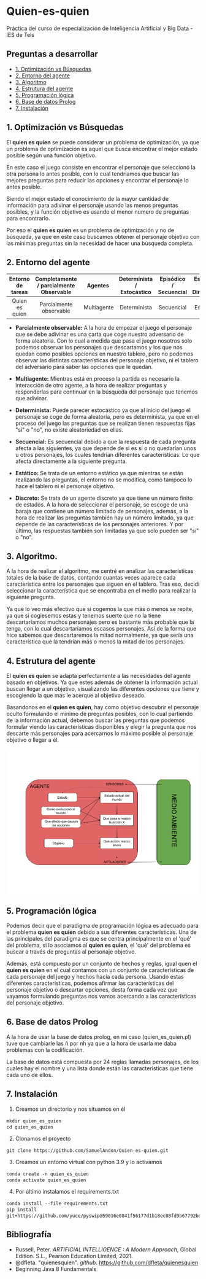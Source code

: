 # Quien-es-quien
Práctica del curso de especialización de Inteligencia Artificial y Big Data - IES de Teis

## Preguntas a desarrollar

 * [1. Optimización vs Búsquedas](#1-optimización-vs-búsquedas)
 * [2. Entorno del agente](#2-entorno-del-agente)
 * [3. Algoritmo](#3-algoritmo)
 * [4. Estrutura del agente](#4-estrutura-del-agente)
 * [5. Programación lógica](#5-programación-lógica)
 * [6. Base de datos Prolog](#6-base-de-datos-prolog)
 * [7. Instalación](#7-instalación)

## 1. Optimización vs Búsquedas

El **quien es quien** se puede considerar un problema de optimización, ya que un problema de optimización es aquel que busca encontrar el mejor estado posible según una función objetivo. 

En este caso el juego consiste en encontrar el personaje que seleccionó la otra persona lo antes posible, con lo cual tendriamos que buscar las mejores preguntas para reducir las opciones y encontrar el personaje lo antes posible.

Siendo el mejor estado el conocimiento de la mayor cantidad de información para adivinar el personaje usando las menos preguntas posibles, y la función objetivo es usando el menor numero de preguntas para encontrarlo.

Por eso el **quien es quien** es un problema de optimización y no de búsqueda, ya que en este caso buscamos obtener el personaje objetivo con las mínimas preguntas sin la necesidad de hacer una búsqueda completa.

## 2. Entorno del agente

Entorno de tareas | Completamente / parcialmente Observable| Agentes | Determinista / Estocástico | Episódico / Secuencial | Estático / Dinámico | Discreto / Continuo
:---: | :---: | :---: | :---: | :---: | :---: | :---: |
 Quien es quien | Parcialmente observable | Multiagente | Determinista | Secuencial | Estático |  Discreto |

- **Parcialmente observable:** A la hora de empezar el juego el personaje que se debe adivinar es una carta que coge nuestro adversario de forma aleatoria. Con lo cual a medida que pasa el juego nosotros solo podemos observar los personajes que descartamos y los que nos quedan como posibles opciones en nuestro tablero, pero no podemos observar las distintas características del personaje objetivo, ni el tablero del adversario para saber las opciones que le quedan.

- **Multiagente:** Mientras está en proceso la partida es necesario la interacción de otro agente, a la hora de realizar preguntas y responderlas para continuar en la búsqueda del personaje que tenemos que adivinar.

- **Determinista:** Puede parecer estocástico ya que al inicio del juego el personaje se coge de forma aleatoria, pero es determinista, ya que en el proceso del juego las preguntas que se realizan tienen respuestas fijas "sí" o "no", no existe aleatoriedad en ellas.

- **Secuencial:** Es secuencial debido a que la respuesta de cada pregunta afecta a las siguientes, ya que depende de si es sí o no quedarían unos u otros personajes, los cuales tendrían diferentes características. Lo que afecta directamente a la siguiente pregunta.

- **Estático:** Se trata de un entorno estático ya que mientras se están realizando las preguntas, el entorno no se modifica, como tampoco lo hace el tablero ni el personaje objetivo.

- **Discreto:** Se trata de un agente discreto ya que tiene un número finito de estados. A la hora de seleccionar el personaje, se escoge de una baraja que contiene un número limitado de personajes, además, a la hora de realizar las preguntas también hay un número limitado, ya que depende de las características de los personajes anteriores. Y por último, las respuestas también son limitadas ya que solo pueden ser "sí" o "no".

## 3. Algoritmo.

A la hora de realizar el algoritmo, me centré en analizar las características totales de la base de datos, contando cuantas veces aparece cada característica entre los personajes que siguen en el tablero. Tras eso, decidí seleccionar la característica que se encontraba en el medio para realizar la siguiente pregunta. 

Ya que lo veo más efectivo que si cogemos la que más o menos se repite, ya que si cogiesemos estas y tenemos suerte que no la tiene descartaríamos muchos personajes pero es bastante más probable que la tenga, con lo cual descartaríamos escasos personajes. Así de la forma que hice sabemos que descartaremos la mitad normalmente, ya que sería una característica que la tendrían más o menos la mitad de los personajes.

## 4. Estrutura del agente

El **quien es quien** se adapta perfectamente a las necesidades del agente basado en objetivos. Ya que estes además de obtener la información actual buscan llegar a un objetivo, visualizando las diferentes opciones que tiene y escogiendo la que más le acerque al objetivo deseado.

Basandonos en el **quien es quien**, hay como objetivo descubrir el personaje oculto formulando el mínimo de preguntas posibles, con lo cual partiendo de la información actual, debemos buscar las preguntas que podemos formular viendo las características disponibles y elegir la pregunta que nos descarte más personajes para acercarnos lo máximo posible al personaje objetivo o llegar a él.

![Modelo agente inteligente](./doc/programa_agente_quien_es_quien.png)

## 5. Programación lógica

Podemos decir que el paradigma de programación lógica es adecuado para el problema **quien es quien** debido a sus diferentes características. Una de las principales del paradigma es que se centra principalmente en el 'qué' del problema, si lo asociamos al **quien es quien**, el 'qué' del problema es buscar a través de preguntas al personaje objetivo.

Además, está compuesto por un conjunto de hechos y reglas, igual quen el **quien es quien** en el cual contamos con un conjunto de características de cada personaje del juego y hechos hacia cada persona. Usando estas diferentes caracteristicas, podemos afirmar las características del personaje objetivo o descartar opciones, desta forma cada vez que vayamos formulando preguntas nos vamos acercando a las características del personaje objetivo.

## 6. Base de datos Prolog

A la hora de usar la base de datos prolog, en mi caso (quien_es_quien.pl) tuve que cambiarle las ñ por nh ya que a la hora de usarla me daba problemas con la codificación.

La base de datos está compuesta por 24 reglas llamadas personajes, de los cuales hay el nombre y una lista donde están las caracteristicas que tiene cada uno de ellos.

## 7. Instalación

1. Creamos un directorio y nos situamos en él
```
mkdir quien_es_quien
cd quien_es_quien
```

2. Clonamos el proyecto
```
git clone https://github.com/SamuelAndon/Quien-es-quien.git
```

3. Creamos un entorno virtual con python 3.9 y lo activamos
```
conda create -n quien_es_quien
conda activate quien_es_quien
```

4. Por último instalamos el requirements.txt 
```
conda install --file requirements.txt
pip install git+https://github.com/yuce/pyswip@59016e0841f56177d1b18ec08fd9b67792bd0a97
```  

## Bibliografía

- Russell, Peter. _ARTIFICIAL INTELLIGENCE : A Modern Approach_, Global Edition. S.L., Pearson Education Limited, 2021.
- @dfleta. "quienesquien". _github_. https://github.com/dfleta/quienesquien
- Beginning Java 8 Fundamentals